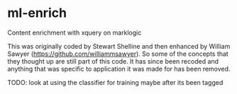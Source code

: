 ml-enrich
=========

Content enrichment with xquery on marklogic

This was originally coded by Stewart Shelline 
and then enhanced by  William Sawyer (https://github.com/williammsawyer). 
So some of the concepts that they thought up are still part of this code. 
It has since been recoded and anything that was specific to application it was made for has been removed. 




TODO: 
look at using the classifier for training maybe after its been tagged
